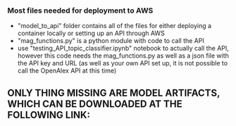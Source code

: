 ### Most files needed for deployment to AWS
* "model_to_api" folder contains all of the files for either deploying a container locally or setting up an API through AWS
* "mag_functions.py" is a python module with code to call the API
* use "testing_API_topic_classifier.ipynb" notebook to actually call the API, however this code needs the mag_functions.py as well as a json file with the API key and URL (as well as your own API set up, it is not possible to call the OpenAlex API at this time)


## ONLY THING MISSING ARE MODEL ARTIFACTS, WHICH CAN BE DOWNLOADED AT THE FOLLOWING LINK:

